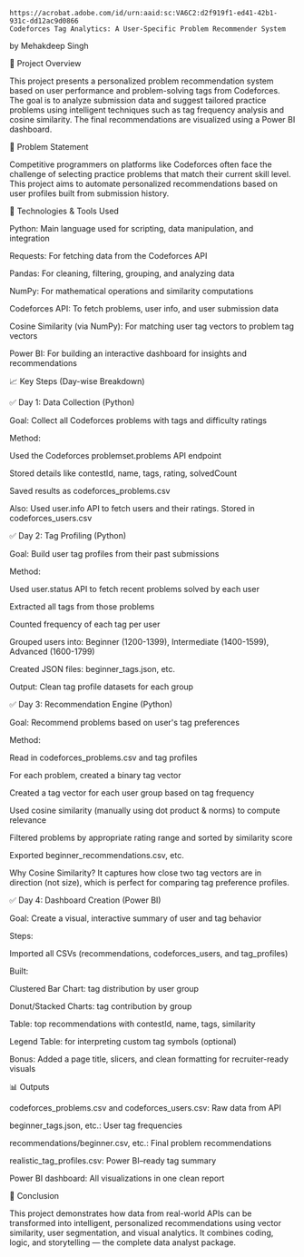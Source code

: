     https://acrobat.adobe.com/id/urn:aaid:sc:VA6C2:d2f919f1-ed41-42b1-931c-dd12ac9d0866
    Codeforces Tag Analytics: A User-Specific Problem Recommender System

by Mehakdeep Singh

📌 Project Overview

This project presents a personalized problem recommendation system based on user performance and problem-solving tags from Codeforces. The goal is to analyze submission data and suggest tailored practice problems using intelligent techniques such as tag frequency analysis and cosine similarity. The final recommendations are visualized using a Power BI dashboard.

🧠 Problem Statement

Competitive programmers on platforms like Codeforces often face the challenge of selecting practice problems that match their current skill level. This project aims to automate personalized recommendations based on user profiles built from submission history.

🔧 Technologies & Tools Used

Python: Main language used for scripting, data manipulation, and integration

Requests: For fetching data from the Codeforces API

Pandas: For cleaning, filtering, grouping, and analyzing data

NumPy: For mathematical operations and similarity computations

Codeforces API: To fetch problems, user info, and user submission data

Cosine Similarity (via NumPy): For matching user tag vectors to problem tag vectors

Power BI: For building an interactive dashboard for insights and recommendations

📈 Key Steps (Day-wise Breakdown)

✅ Day 1: Data Collection (Python)

Goal: Collect all Codeforces problems with tags and difficulty ratings

Method:

Used the Codeforces problemset.problems API endpoint

Stored details like contestId, name, tags, rating, solvedCount

Saved results as codeforces_problems.csv

Also: Used user.info API to fetch users and their ratings. Stored in codeforces_users.csv

✅ Day 2: Tag Profiling (Python)

Goal: Build user tag profiles from their past submissions

Method:

Used user.status API to fetch recent problems solved by each user

Extracted all tags from those problems

Counted frequency of each tag per user

Grouped users into: Beginner (1200-1399), Intermediate (1400-1599), Advanced (1600-1799)

Created JSON files: beginner_tags.json, etc.

Output: Clean tag profile datasets for each group

✅ Day 3: Recommendation Engine (Python)

Goal: Recommend problems based on user's tag preferences

Method:

Read in codeforces_problems.csv and tag profiles

For each problem, created a binary tag vector

Created a tag vector for each user group based on tag frequency

Used cosine similarity (manually using dot product & norms) to compute relevance

Filtered problems by appropriate rating range and sorted by similarity score

Exported beginner_recommendations.csv, etc.

Why Cosine Similarity?
It captures how close two tag vectors are in direction (not size), which is perfect for comparing tag preference profiles.

✅ Day 4: Dashboard Creation (Power BI)

Goal: Create a visual, interactive summary of user and tag behavior

Steps:

Imported all CSVs (recommendations, codeforces_users, and tag_profiles)

Built:

Clustered Bar Chart: tag distribution by user group

Donut/Stacked Charts: tag contribution by group

Table: top recommendations with contestId, name, tags, similarity

Legend Table: for interpreting custom tag symbols (optional)

Bonus: Added a page title, slicers, and clean formatting for recruiter-ready visuals

📊 Outputs

codeforces_problems.csv and codeforces_users.csv: Raw data from API

beginner_tags.json, etc.: User tag frequencies

recommendations/beginner.csv, etc.: Final problem recommendations

realistic_tag_profiles.csv: Power BI–ready tag summary

Power BI dashboard: All visualizations in one clean report

🏁 Conclusion

This project demonstrates how data from real-world APIs can be transformed into intelligent, personalized recommendations using vector similarity, user segmentation, and visual analytics. It combines coding, logic, and storytelling — the complete data analyst package.

